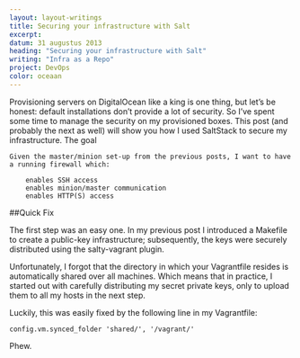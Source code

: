 ```yaml
---
layout: layout-writings
title: Securing your infrastructure with Salt
excerpt:
datum: 31 augustus 2013
heading: "Securing your infrastructure with Salt"
writing: "Infra as a Repo"
project: DevOps
color: oceaan
---
```


Provisioning servers on DigitalOcean like a king is one thing, but let’s be honest: default installations don’t provide a lot of security. So I’ve spent some time to manage the security on my provisioned boxes. This post (and probably the next as well) will show you how I used SaltStack to secure my infrastructure.
The goal

    Given the master/minion set-up from the previous posts, I want to have a running firewall which:

        enables SSH access
        enables minion/master communication
        enables HTTP(S) access

##Quick Fix

The first step was an easy one. In my previous post I introduced a Makefile to create a public-key infrastructure; subsequently, the keys were securely distributed using the salty-vagrant plugin.

Unfortunately, I forgot that the directory in which your Vagrantfile resides is automatically shared over all machines. Which means that in practice, I started out with carefully distributing my secret private keys, only to upload them to all my hosts in the next step.

Luckily, this was easily fixed by the following line in my Vagrantfile:

~~~
config.vm.synced_folder 'shared/', '/vagrant/'

~~~

Phew.